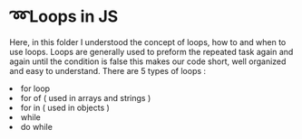 # ➿Loops in JS


Here, in this folder I understood the concept of loops, how to and when to use loops. 
Loops are generally used to preform the repeated task again and again until the condition is false this makes our code short, well organized and easy to understand. 
There are 5 types of loops :
<li>for loop</li>
<li>for of ( used in arrays and strings )</li> 
<li>for in ( used in objects )</li>
<li>while</li>
<li>do while</li>